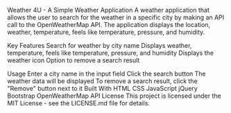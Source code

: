 Weather 4U - A Simple Weather Application
A weather application that allows the user to search for the weather in a specific city by making an API call to the OpenWeatherMap API. The application displays the location, weather, temperature, feels like temperature, pressure, and humidity.

Key Features
Search for weather by city name
Displays weather, temperature, feels like temperature, pressure, and humidity
Displays the weather icon
Option to remove a search result

Usage
Enter a city name in the input field
Click the search button
The weather data will be displayed
To remove a search result, click the "Remove" button next to it
Built With
HTML
CSS
JavaScript
jQuery
Bootstrap
OpenWeatherMap API
License
This project is licensed under the MIT License - see the LICENSE.md file for details.



